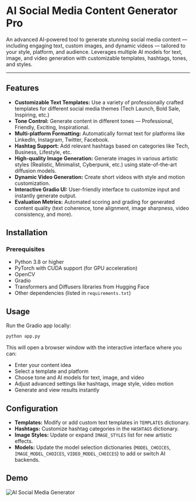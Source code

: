 # AI Social Media Content Generator Pro


An advanced AI-powered tool to generate stunning social media content — including engaging text, custom images, and dynamic videos — tailored to your style, platform, and audience. Leverages multiple AI models for text, image, and video generation with customizable templates, hashtags, tones, and styles.

---

## Features

- **Customizable Text Templates:** Use a variety of professionally crafted templates for different social media themes (Tech Launch, Bold Sale, Inspiring, etc.)
- **Tone Control:** Generate content in different tones — Professional, Friendly, Exciting, Inspirational.
- **Multi-platform Formatting:** Automatically format text for platforms like LinkedIn, Instagram, Twitter, Facebook.
- **Hashtag Support:** Add relevant hashtags based on categories like Tech, Business, Lifestyle, etc.
- **High-quality Image Generation:** Generate images in various artistic styles (Realistic, Minimalist, Cyberpunk, etc.) using state-of-the-art diffusion models.
- **Dynamic Video Generation:** Create short videos with style and motion customization.
- **Interactive Gradio UI:** User-friendly interface to customize input and instantly generate output.
- **Evaluation Metrics:** Automated scoring and grading for generated content quality (text coherence, tone alignment, image sharpness, video consistency, and more).

## Installation

### Prerequisites

- Python 3.8 or higher
- PyTorch with CUDA support (for GPU acceleration)
- OpenCV
- Gradio
- Transformers and Diffusers libraries from Hugging Face
- Other dependencies (listed in `requirements.txt`)

## Usage

Run the Gradio app locally:

```bash
python app.py
```

This will open a browser window with the interactive interface where you can:

- Enter your content idea
- Select a template and platform
- Choose tone and AI models for text, image, and video
- Adjust advanced settings like hashtags, image style, video motion
- Generate and view results instantly


## Configuration

- **Templates:** Modify or add custom text templates in `TEMPLATES` dictionary.
- **Hashtags:** Customize hashtag categories in the `HASHTAGS` dictionary.
- **Image Styles:** Update or expand `IMAGE_STYLES` list for new artistic effects.
- **Models:** Update the model selection dictionaries (`MODEL_CHOICES`, `IMAGE_MODEL_CHOICES`, `VIDEO_MODEL_CHOICES`) to add or switch AI backends.

## Demo

![AI Social Media Generator](./outputs/Output_1.png)

